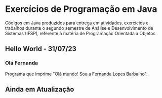 # Exercícios de Programação em Java
Códigos em Java produzidos para entrega em atividades, exercícios e trabalhos durante o segundo semestre de Análise e Desenvolvimento de Sistemas (IFSP), referente à matéria de Programação Orientada a Objetos.

## Hello World - 31/07/23
### Olá Fernanda
Programa que imprime "Olá mundo! Sou a Fernanda Lopes Barbalho".

## Ainda em Atualização
